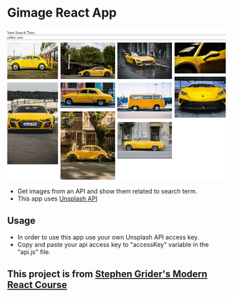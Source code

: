# Gimage React App

![gimage-app-gif](./gimage-app.gif)

- Get images from an API and show them related to search term.
- This app uses [Unsplash API](https://unsplash.com/developers)

## Usage

- In order to use this app use your own Unsplash API access key.
- Copy and paste your api access key to "accessKey" variable in the "api.js" file.

## This project is from [Stephen Grider's Modern React Course](https://www.udemy.com/course/react-redux/)
